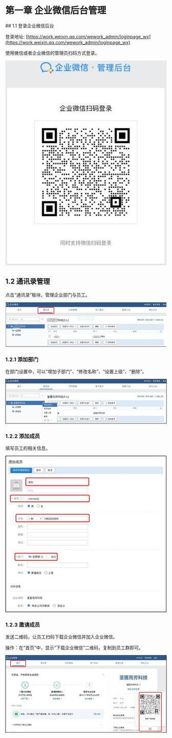 # 第一章 企业微信后台管理
<ImageViewer />
## 1.1 登录企业微信后台

登录地址: [https://work.weixin.qq.com/wework_admin/loginpage_wx](https://work.weixin.qq.com/wework_admin/loginpage_wx)

使用微信或者企业微信的管理员扫码方式登录。


![登录](/assets/manual/default/1.1.png)

## 1.2 通讯录管理

点击“通讯录”板块，管理企业部门与员工。

![通讯录](/assets/manual/default/1.2.png)

### 1.2.1 添加部门

在部门设置中，可以“增加子部门”、“修改名称”、“设置上级”、“删除”。

![添加部门](/assets/manual/default/1.2.1.png)

### 1.2.2 添加成员

填写员工的相关信息。

![添加成员](/assets/manual/default/1.2.2.png)

### 1.2.3 邀请成员

发送二维码，让员工扫码下载企业微信并加入企业微信。

操作：在“首页”中，显示“下载企业微信”二维码，复制到员工群即可。

![邀请成员](/assets/manual/default/1.2.3.png)

